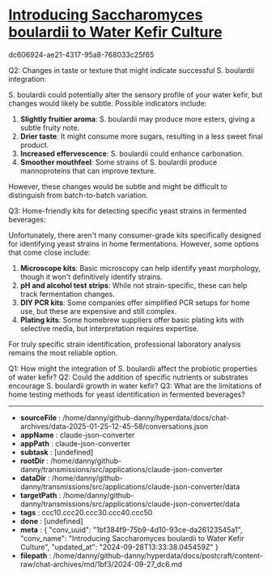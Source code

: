 # [Introducing Saccharomyces boulardii to Water Kefir Culture](https://claude.ai/chat/1bf384f9-75b9-4d10-93ce-da26123545a1)

dc606924-ae21-4317-95a8-768033c25f65

 Q2: Changes in taste or texture that might indicate successful S. boulardii integration:

S. boulardii could potentially alter the sensory profile of your water kefir, but changes would likely be subtle. Possible indicators include:

1. **Slightly fruitier aroma**: S. boulardii may produce more esters, giving a subtle fruity note.
2. **Drier taste**: It might consume more sugars, resulting in a less sweet final product.
3. **Increased effervescence**: S. boulardii could enhance carbonation.
4. **Smoother mouthfeel**: Some strains of S. boulardii produce mannoproteins that can improve texture.

However, these changes would be subtle and might be difficult to distinguish from batch-to-batch variation.

Q3: Home-friendly kits for detecting specific yeast strains in fermented beverages:

Unfortunately, there aren't many consumer-grade kits specifically designed for identifying yeast strains in home fermentations. However, some options that come close include:

1. **Microscope kits**: Basic microscopy can help identify yeast morphology, though it won't definitively identify strains.
2. **pH and alcohol test strips**: While not strain-specific, these can help track fermentation changes.
3. **DIY PCR kits**: Some companies offer simplified PCR setups for home use, but these are expensive and still complex.
4. **Plating kits**: Some homebrew suppliers offer basic plating kits with selective media, but interpretation requires expertise.

For truly specific strain identification, professional laboratory analysis remains the most reliable option.

Q1: How might the integration of S. boulardii affect the probiotic properties of water kefir?
Q2: Could the addition of specific nutrients or substrates encourage S. boulardii growth in water kefir?
Q3: What are the limitations of home testing methods for yeast identification in fermented beverages?

---

* **sourceFile** : /home/danny/github-danny/hyperdata/docs/chat-archives/data-2025-01-25-12-45-58/conversations.json
* **appName** : claude-json-converter
* **appPath** : claude-json-converter
* **subtask** : [undefined]
* **rootDir** : /home/danny/github-danny/transmissions/src/applications/claude-json-converter
* **dataDir** : /home/danny/github-danny/transmissions/src/applications/claude-json-converter/data
* **targetPath** : /home/danny/github-danny/transmissions/src/applications/claude-json-converter/data
* **tags** : ccc10.ccc20.ccc30.ccc40.ccc50
* **done** : [undefined]
* **meta** : {
  "conv_uuid": "1bf384f9-75b9-4d10-93ce-da26123545a1",
  "conv_name": "Introducing Saccharomyces boulardii to Water Kefir Culture",
  "updated_at": "2024-09-28T13:33:38.045459Z"
}
* **filepath** : /home/danny/github-danny/hyperdata/docs/postcraft/content-raw/chat-archives/md/1bf3/2024-09-27_dc6.md